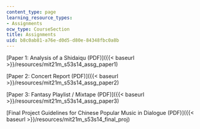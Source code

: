 ```yaml
---
content_type: page
learning_resource_types:
- Assignments
ocw_type: CourseSection
title: Assignments
uid: b8c0ab81-a76e-d0d5-d80e-84348fbc0a8b
---
```


[Paper 1: Analysis of a Shidaiqu (PDF)]({{< baseurl >}}/resources/mit21m_s53s14_assg_paper1)

[Paper 2: Concert Report (PDF)]({{< baseurl >}}/resources/mit21m_s53s14_assg_paper2)

[Paper 3: Fantasy Playlist / Mixtape (PDF)]({{< baseurl >}}/resources/mit21m_s53s14_assg_paper3)

[Final Project Guidelines for Chinese Popular Music in Dialogue (PDF)]({{< baseurl >}}/resources/mit21m_s53s14_final_proj)